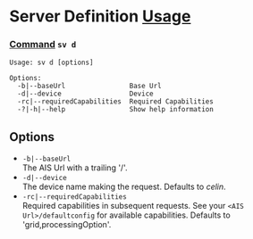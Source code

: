 # Server Definition [Usage](../README.md)
### [Command](./cmd-sv.md) `sv d`
```
Usage: sv d [options]

Options:
  -b|--baseUrl                Base Url
  -d|--device                 Device
  -rc|--requiredCapabilities  Required Capabilities
  -?|-h|--help                Show help information
``` 
## Options
- `-b|--baseUrl`  
The AIS Url with a trailing '/'.
- `-d|--device`  
The device name making the request.  Defaults to _celin_.
- `-rc|--requiredCapabilities`  
Required capabilities in subsequent requests.  See your `<AIS Url>/defaultconfig` for available capabilities.  Defaults to 'grid,processingOption'.

